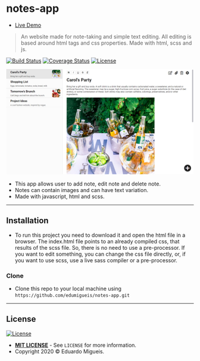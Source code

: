 # notes-app

- [Live Demo](https://edumigueis.github.io/notes-app/)
>  An website made for note-taking and simple text editing. All editing is based around html tags and css properties. Made with html, scss and js. 

[![Build Status](http://img.shields.io/travis/badges/badgerbadgerbadger.svg?style=flat-square)](https://travis-ci.org/badges/badgerbadgerbadger) [![Coverage Status](http://img.shields.io/coveralls/badges/badgerbadgerbadger.svg?style=flat-square)](https://coveralls.io/r/badges/badgerbadgerbadger) [![License](https://img.shields.io/badge/license-MIT-green)](https://opensource.org/licenses/MIT)

[![header.png](header.png)]()

- This app allows user to add note, edit note and delete note.
- Notes can contain images and can have text variation.
- Made with javascript, html and scss.
---

## Installation

- To run this project you need to download it and open the html file in a browser. The index.html file points to an already compiled css, that results of the scss file. So, there is no need to use a pre-processor. If you want to edit something, you can change the css file directly, or, if you want to use scss, use a live sass compiler or a pre-processor.

### Clone

- Clone this repo to your local machine using `https://github.com/edumigueis/notes-app.git`
---

## License

[![License](https://img.shields.io/badge/license-MIT-green)](https://opensource.org/licenses/MIT)

- **[MIT LICENSE](https://opensource.org/licenses/MIT)** - See ``LICENSE`` for more information.
- Copyright 2020 © Eduardo Migueis.

